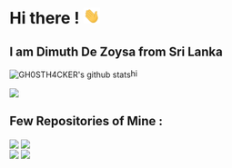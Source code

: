 # **Hi there !** <img src="https://github.com/GH0STH4CKER/GH0STH4CKER/blob/main/Assets/Hi.gif" width="29px">

<h2>I am Dimuth De Zoysa from Sri Lanka </h2>

<img align="center" src="https://github-readme-stats.vercel.app/api?username=GH0STH4CKER&show_icons=true&theme=dark&line_height=27" alt="GH0STH4CKER's github stats"/>hi

<img align="center" src="https://github-readme-stats.vercel.app/api/top-langs/?username=GH0STH4CKER&theme=dark&hide_langs_below=1" />
<h2>Few Repositories of Mine :</h2>
<div id="two_repo">
<img align="center" src="https://github-readme-stats.vercel.app/api/pin/?username=GH0STH4CKER&repo=youtube_video_downloader&theme=dark">
<img align="center" src="https://github-readme-stats.vercel.app/api/pin/?username=GH0STH4CKER&repo=TorrentSearch-Download&theme=dark" >
</div>
<img align="center" src="https://github-readme-stats.vercel.app/api/pin/?username=GH0STH4CKER&repo=QR-monkey&theme=dark" />
<img align="center" src="https://github-readme-stats.vercel.app/api/pin/?username=GH0STH4CKER&repo=Lan_IP_Scanner&theme=dark" />

<!--
**GH0STH4CKER/GH0STH4CKER** is a ✨ _special_ ✨ repository because its `README.md` (this file) appears on your GitHub profile.

Here are some ideas to get you started:

- 🔭 I’m currently working on ...
- 🌱 I’m currently learning ...
- 👯 I’m looking to collaborate on ...
- 🤔 I’m looking for help with ...
- 💬 Ask me about ...
- 📫 How to reach me: ...
- 😄 Pronouns: ...
- ⚡ Fun fact: ....
-->


